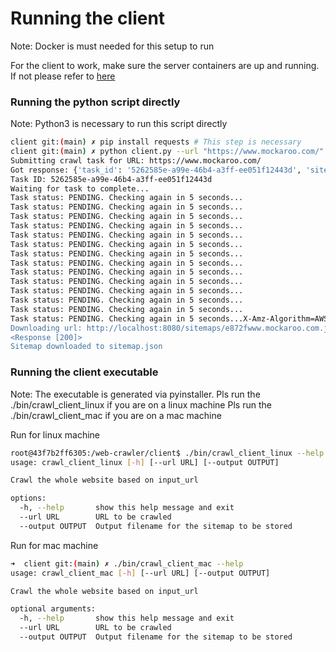 # Running the client

Note: Docker is must needed for this setup to run

For the client to work, make sure the server containers are up and running. 
If not please refer to [here](../server/README.md)

### Running the python script directly

Note: Python3 is necessary to run this script directly
```bash
client git:(main) ✗ pip install requests # This step is necessary
client git:(main) ✗ python client.py --url "https://www.mockaroo.com/" --output "sitemap.json"
Submitting crawl task for URL: https://www.mockaroo.com/
Got response: {'task_id': '5262585e-a99e-46b4-a3ff-ee051f12443d', 'sitemap_url': ''}
Task ID: 5262585e-a99e-46b4-a3ff-ee051f12443d
Waiting for task to complete...
Task status: PENDING. Checking again in 5 seconds...
Task status: PENDING. Checking again in 5 seconds...
Task status: PENDING. Checking again in 5 seconds...
Task status: PENDING. Checking again in 5 seconds...
Task status: PENDING. Checking again in 5 seconds...
Task status: PENDING. Checking again in 5 seconds...
Task status: PENDING. Checking again in 5 seconds...
Task status: PENDING. Checking again in 5 seconds...
Task status: PENDING. Checking again in 5 seconds...
Task status: PENDING. Checking again in 5 seconds...
Task status: PENDING. Checking again in 5 seconds...
Task status: PENDING. Checking again in 5 seconds...
Task status: PENDING. Checking again in 5 seconds...
Task status: PENDING. Checking again in 5 seconds...X-Amz-Algorithm=AWS4-HMAC-SHA256&X-Amz-Credential=MINIO_ACCESS_KEY%2F20240802%2Fus-east-1%2Fs3%2Faws4_request&X-Amz-Date=20240802T094411Z&X-Amz-Expires=604800&X-Amz-SignedHeaders=host&X-Amz-Signature=a7916602741efb8418c972308fe24683140cc42f3f4d0f2bf14a7761ffe60d71'}
Downloading url: http://localhost:8080/sitemaps/e872fwww.mockaroo.com.json?X-Amz-Algorithm=AWS4-HMAC-SHA256&X-Amz-Credential=MINIO_ACCESS_KEY%2F20240802%2Fus-east-1%2Fs3%2Faws4_request&X-Amz-Date=20240802T094411Z&X-Amz-Expires=604800&X-Amz-SignedHeaders=host&X-Amz-Signature=a7916602741efb8418c972308fe24683140cc42f3f4d0f2bf14a7761ffe60d71
<Response [200]>
Sitemap downloaded to sitemap.json
```


### Running the client executable

Note: The executable is generated via pyinstaller. 
Pls run the ./bin/crawl_client_linux if you are on a linux machine
Pls run the ./bin/crawl_client_mac if you are on a mac machine

Run for linux machine
```bash
root@43f7b2ff6305:/web-crawler/client$ ./bin/crawl_client_linux --help
usage: crawl_client_linux [-h] [--url URL] [--output OUTPUT]

Crawl the whole website based on input_url

options:
  -h, --help       show this help message and exit
  --url URL        URL to be crawled
  --output OUTPUT  Output filename for the sitemap to be stored
```

Run for mac machine
```bash
➜  client git:(main) ✗ ./bin/crawl_client_mac --help
usage: crawl_client_mac [-h] [--url URL] [--output OUTPUT]

Crawl the whole website based on input_url

optional arguments:
  -h, --help       show this help message and exit
  --url URL        URL to be crawled
  --output OUTPUT  Output filename for the sitemap to be stored
```